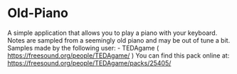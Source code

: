 # Old-Piano
A simple application that allows you to play a piano with your keyboard. Notes are sampled from a seemingly old piano and may be out of tune a bit. 
Samples made by the following user: - TEDAgame ( https://freesound.org/people/TEDAgame/ )
You can find this pack online at: https://freesound.org/people/TEDAgame/packs/25405/
